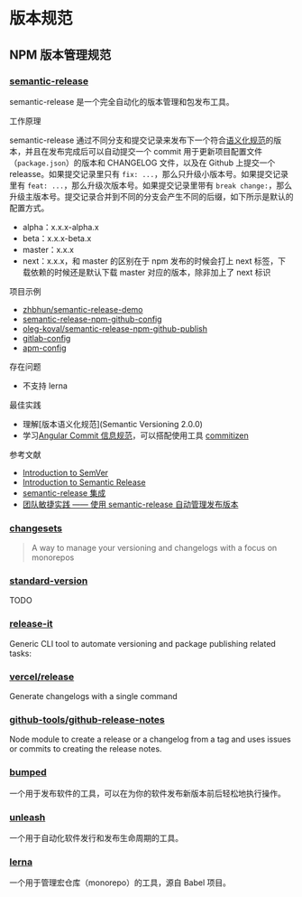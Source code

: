 # 版本规范

## NPM 版本管理规范

### [semantic-release](https://github.com/semantic-release/semantic-release)

semantic-release 是一个完全自动化的版本管理和包发布工具。

工作原理

semantic-release 通过不同分支和提交记录来发布下一个符合[语义化规范](http://semver.org/)的版本，并且在发布完成后可以自动提交一个 commit 用于更新项目配置文件（`package.json`）的版本和 CHANGELOG 文件，以及在 Github 上提交一个 releasse。如果提交记录里只有 `fix: ...`，那么只升级小版本号。如果提交记录里有 `feat: ...`，那么升级次版本号。如果提交记录里带有 `break change:`，那么升级主版本号。提交记录合并到不同的分支会产生不同的后缀，如下所示是默认的配置方式。

- alpha：x.x.x-alpha.x
- beta：x.x.x-beta.x
- master：x.x.x
- next：x.x.x，和 master 的区别在于 npm 发布的时候会打上 next 标签，下载依赖的时候还是默认下载 master 对应的版本，除非加上了 next 标识

项目示例

- [zhbhun/semantic-release-demo](https://github.com/zhbhun/semantic-release-demo)
- [semantic-release-npm-github-config](https://github.com/jedmao/semantic-release-npm-github-config)
- [oleg-koval/semantic-release-npm-github-publish](https://github.com/oleg-koval/semantic-release-npm-github-publish)
- [gitlab-config](https://github.com/semantic-release/gitlab-config)
- [apm-config](https://github.com/semantic-release/apm-config)

存在问题

- 不支持 lerna

最佳实践

- 理解[版本语义化规范](Semantic Versioning 2.0.0)
- 学习[Angular Commit 信息规范](https://github.com/angular/angular.js/blob/master/DEVELOPERS.md#-git-commit-guidelines)，可以搭配使用工具 [commitizen](https://github.com/commitizen/cz-cli)

参考文献

- [Introduction to SemVer](https://blog.greenkeeper.io/introduction-to-semver-d272990c44f2)
- [Introduction to Semantic Release](https://blog.greenkeeper.io/introduction-to-semantic-release-33f73b117c8)
- [semantic-release 集成](https://zqblog.beaf.tech/semantic-release/)
- [团队敏捷实践 —— 使用 semantic-release 自动管理发布版本](https://blog.dteam.top/posts/2020-05/semantic-release.html)

### [changesets](https://github.com/changesets/changesets)

> A way to manage your versioning and changelogs with a focus on monorepos

### [standard-version](https://github.com/conventional-changelog/standard-version)

TODO

### [release-it](https://github.com/release-it/release-it)

Generic CLI tool to automate versioning and package publishing related tasks:

### [vercel/release](https://github.com/vercel/release)

Generate changelogs with a single command

### [github-tools/github-release-notes](https://github.com/github-tools/github-release-notes)

Node module to create a release or a changelog from a tag and uses issues or commits to creating the release notes.

### [bumped](https://github.com/bumped/bumped)

一个用于发布软件的工具，可以在为你的软件发布新版本前后轻松地执行操作。

### [unleash](https://github.com/netflix/unleash)

一个用于自动化软件发行和发布生命周期的工具。

### [lerna](https://github.com/lerna/lerna)

一个用于管理宏仓库（monorepo）的工具，源自 Babel 项目。
